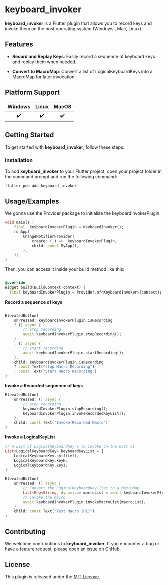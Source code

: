 # keyboard_invoker

**keyboard_invoker** is a Flutter plugin that allows you to record keys and invoke them on the host operating system (Windows , Mac, Linux).

## Features

- **Record and Replay Keys**: Easily record a sequence of keyboard keys and replay them when needed.

- **Convert to MacroMap**: Convert a list of LogicalKeyboardKeys into a MacroMap for later invocation.

## Platform Support

|Windows |Linux|MacOS|
|:---:|:---:|:---: |
|✔️|✔️|✔️|

## Getting Started

To get started with **keyboard_invoker**, follow these steps:

### Installation

To add **keyboard_invoker** to your Flutter project, open your project folder in the command prompt and run the following command:

```sh
flutter pub add keyboard_invoker
```

## Usage/Examples

We gonna use the Provider package to initialize the keyboardInvokerPlugin.

```dart
void main() {
    final _keyboardInvokerPlugin = KeyboardInvoker();
    runApp(
        ChangeNotifierProvider(
            create: (_) => _keyboardInvokerPlugin,
            child: const MyApp(),
        ),
    );
}
```

Then, you can access it inside your build method like this:

```dart

@override
Widget build(BuildContext context) {
  final keyboardInvokerPlugin = Provider.of<KeyboardInvoker>(context);
```

**Record a sequence of keys**

```dart

ElevatedButton(
    onPressed: keyboardInvokerPlugin.isRecording
    ? () async {
        // stop recording
        await keyboardInvokerPlugin.stopRecording();
    }
    : () async {
        // start recording
        await keyboardInvokerPlugin.startRecording();
    },
    child: keyboardInvokerPlugin.isRecording
    ? const Text("stop Macro Recording")
    : const Text("Start Macro Recording")
)
```

**Invoke a Recorded sequence of keys**

```dart
ElevatedButton(
    onPressed: () async {
        // stop recording
        keyboardInvokerPlugin.stopRecording();
        keyboardInvokerPlugin.invokeRecordedKeyList();
    },
    child: const Text("Invoke Recorded Macro")
)
```

**Invoke a LogicalKeyList**

```dart
// A List of LogicalKeyboardKey´s to invoke on the host os
List<LogicalKeyboardKey> keyboardKeyList = [
    LogicalKeyboardKey.shiftLeft,
    LogicalKeyboardKey.keyH,
    LogicalKeyboardKey.keyI,
]

ElevatedButton(
    onPressed: () async {
        // Convert the LogicalKeyboardKey list to a MacroMap
        List<Map<String, dynamic>> macroList = await keyboardInvokerPlugin.logicalKeyboardKeysToMacro(keyboardKeyList);
        // invoke the macro
        await keyboardInvokerPlugin.invokeMacroList(macroList);
    },
    child: const Text("Test Macro (Hi)")
)
```

## Contributing

We welcome contributions to **keyboard_invoker**. If you encounter a bug or have a feature request, please [open an issue](https://github.com/KitsuneYokai/keyboard_invoker/issues) on GitHub.

## License

This plugin is released under the [MIT License](LICENSE).
